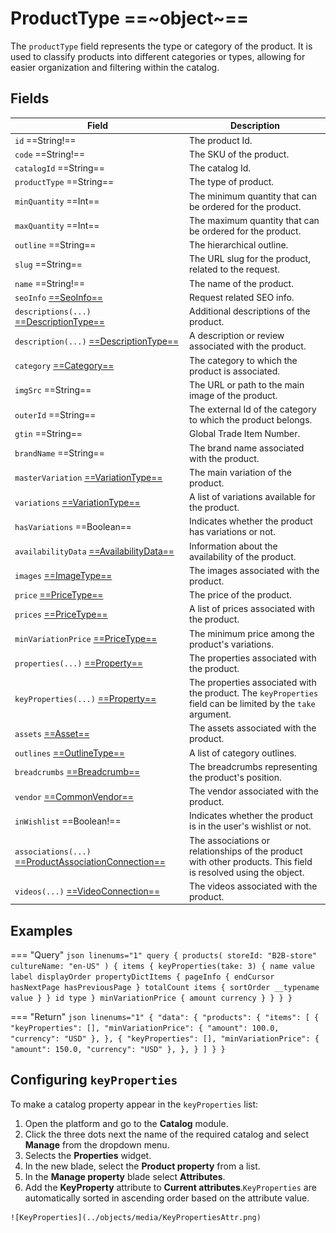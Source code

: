 # ProductType ==~object~==

The `productType` field represents the type or category of the product. It is used to classify products into different categories or types, allowing for easier organization and filtering within the catalog.

## Fields

| Field                                                                   	| Description                                                                                  	|
|-------------------------------------------------------------------------	|---------------------------------------------------------------------------------------------	|
| `id`  ==String!==                                                       	| The product Id.                                                                              	|
| `code`  ==String!==                                                     	| The SKU of the product.                                                                      	|
| `catalogId`  ==String==                                                  	| The catalog Id.                                                                             	|
| `productType`  ==String==                                               	| The type of product.                                                                         	|
| `minQuantity`  ==Int==                                                   	| The minimum quantity that can be ordered for the product.                                    	|
| `maxQuantity`  ==Int==                                                   	| The maximum quantity that can be ordered for the product.                                    	|
| `outline`  ==String==                                                    	| The hierarchical outline.                                                                   	|
| `slug`  ==String==                                                       	| The URL slug for the product, related to the request.                                        	|
| `name`  ==String!==                                                      	| The name of the product.                                                                    	|
| `seoInfo` [ ==SeoInfo== ](SeoInfo.md)                                     | Request related SEO info.                                                                    	|
| `descriptions(...)` [ ==DescriptionType== ](DescriptionType.md)           | Additional descriptions of the product.                                                      	|
| `description(...)` [ ==DescriptionType== ](DescriptionType.md)            | A description or review associated with the product.                                         	|
| `category` [ ==Category== ](category/CategoryType.md)                     | The category to which the product is associated.                                             	|
| `imgSrc`  ==String==                                                     	| The URL or path to the main image of the product.                                            	|
| `outerId`  ==String==                                                   	| The external Id of the category to which the product belongs.                           	    |
| `gtin` ==String==                                                         | Global Trade Item Number.                                                                     |
| `brandName`  ==String==                                                  	| The brand name associated with the product.                                                  	|
| `masterVariation` [ ==VariationType== ](VariationType.md)                	| The main variation of the product.                                                           	|
| `variations` [ ==VariationType== ](VariationType.md)                     	| A list of variations available for the product.                                              	|
| `hasVariations`  ==Boolean==                                            	| Indicates whether the product has variations or not.                                         	|
| `availabilityData` [ ==AvailabilityData== ](AvailabilityData.md)        	| Information about the availability of the product.                                           	|
| `images` [ ==ImageType== ](ImageType.md)                                	| The images associated with the product.                                                     	|
| `price` [ ==PriceType== ](Price/PriceType.md)                             | The price of the product.                                                                    	|
| `prices` [ ==PriceType== ](Price/PriceType.md)         	                  | A list of prices associated with the product.                                                	|
| `minVariationPrice` [ ==PriceType== ](Price/PriceType.md)                | The minimum price among the product's variations.                                             |
| `properties(...)` [ ==Property== ](Property/Property.md)                	| The properties associated with the product.                                                 	|
| `keyProperties(...)` [ ==Property== ](Property/Property.md)               | The properties associated with the product. The `keyProperties` field can be limited by the `take` argument.        	|
| `assets` [ ==Asset== ](Asset.md)                                         	| The assets associated with the product.                                                     	|
| `outlines` [ ==OutlineType== ](OutlineType.md)                           	| A list of category outlines.                                                                	|
| `breadcrumbs` [ ==Breadcrumb== ](Breadcrumb.md)                           | The breadcrumbs representing the product's position.                                          |
| `vendor` [ ==CommonVendor== ](CommonVendor/Commonvendor.md)            	  | The vendor associated with the product.                                                       |
| `inWishlist`  ==Boolean!==                             	                  | Indicates whether the product is in the user's wishlist or not.                               |
| `associations(...)` [ ==ProductAssociationConnection== ](ProductAssociation/ProductAssociationConnection.md) 	| The associations or relationships of the product with other products. This field is resolved using the object.  	|
| `videos(...)` [ ==VideoConnection== ](VideoConnection/VideoConnection.md)| The videos associated with the product.                                                      	|

## Examples

=== "Query"
    ```json linenums="1"
    query {
      products(
        storeId: "B2B-store"
        cultureName: "en-US"
      ) {
        items {
          keyProperties(take: 3) {
            name
            value
            label
            displayOrder
            propertyDictItems {
              pageInfo {
                endCursor
                hasNextPage
                hasPreviousPage
              }
              totalCount
              items {
                sortOrder
                __typename
                value
              }
            }
            id
            type
          }
          minVariationPrice {
            amount
            currency
          }
        }
      }
    }
    ```

=== "Return"
    ```json linenums="1"
    {
    "data": {
      "products": {
        "items": [
          {
            "keyProperties": [],
            "minVariationPrice": {
              "amount": 100.0,
              "currency": "USD"
            },
          },
          {
            "keyProperties": [],
            "minVariationPrice": {
              "amount": 150.0,
              "currency": "USD"
            },
          },
          }
        ]
      }
    }
    ```



## Configuring `keyProperties`
To make a catalog property appear in the `keyProperties` list:

  1. Open the platform and go to the **Catalog** module.
  1. Click the three dots next the name of the required catalog and select **Manage** from the dropdown menu.
  1. Selects the **Properties** widget.
  1. In the new blade, select the **Product property** from a list.
  1. In the **Manage property** blade select **Attributes**.
  1. Add the **KeyProperty** attribute to **Current attributes**.`KeyProperties` are automatically sorted in ascending order based on the attribute value.

    ![KeyProperties](../objects/media/KeyPropertiesAttr.png)